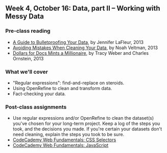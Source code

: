 ## Week 4, October 16: Data, part II – Working with Messy Data

### Pre-class reading

- [A Guide to Bulletproofing Your Data](https://github.com/propublica/guides/blob/master/data-bulletproofing.md), by Jennifer LaFleur, 2013
- [Avoiding Mistakes When Cleaning Your Data](https://github.com/veltman/learninglunches/tree/master/datahygiene), by Noah Veltman, 2013
- [Dollars for Docs Mints a Millionaire](http://www.propublica.org/article/dollars-for-docs-mints-a-millionaire), by Tracy Weber and Charles Ornstein, 2013

### What we'll cover

- "Regular expressions": find-and-replace on steroids.
- Using OpenRefine to clean and transform data.
- Fact-checking your data.

### Post-class assignments

- Use regular expressions and/or OpenRefine to clean the dataset(s) you've chosen for your long-term project. Keep a log of the steps you took, and the decisions you made. If you're certain your datasets don't need cleaning, explain the steps you took to be sure.
- [CodeCademy Web Fundamentals: CSS Selectors](http://www.codecademy.com/courses/web-beginner-en-WF0CF/)
- [CodeCademy Web Fundamentals: JavaScript](http://www.codecademy.com/courses/javascript-intro/)

